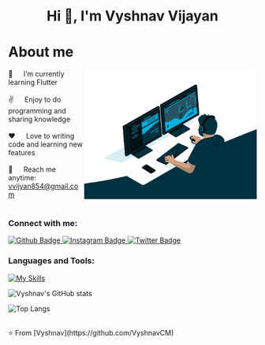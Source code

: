 


 <h1 align="center">Hi 👋, I'm Vyshnav Vijayan</h1>


 # About me
 
<p>
<img align="right" width="350" src="giphy.gif" alt="Coding gif" />

 🌱 &emsp; I’m currently learning Flutter <br/><br/>
 ✌️ &emsp; Enjoy to do programming and sharing knowledge <br/><br/>
 ❤️ &emsp; Love to writing code and learning new features<br/><br/>
 📧 &emsp; Reach me anytime: vvijyan854@gmail.com<br/><br/>
 

</p>

  
### Connect with me:
<div id="badges">
  <a href="https://github.com/VyshnavCM">
    <img src="https://img.shields.io/badge/Github-white?style=for-the-badge&logo=Github&logoColor=black" alt="Github Badge"/>
  </a>
  
   <a href="https://www.instagram.com/vyshnav_cm/">
    <img src="https://img.shields.io/badge/Instagram-purple?style=for-the-badge&logo=instagram&logoColor=white" alt="Instagram Badge"/>

   <a href="https://twitter.com/VyshnavVijaayan">
    <img src="https://img.shields.io/badge/Twitter-blue?style=for-the-badge&logo=twitter&logoColor=white" alt="Twitter Badge"/>
  </a>
</div>

### Languages and Tools:
[![My Skills](https://skillicons.dev/icons?i=flutter,dart,firebase,github,git,postman,figma,xd&perline=5)](https://skillicons.dev)

![Vyshnav's GitHub stats](https://github-readme-stats.vercel.app/api?username=VyshnavCM&show_icons=true&theme=dark)

![Top Langs](https://github-readme-stats.vercel.app/api/top-langs/?username=axiftaj&theme=dark)


<br>
⭐️ From [Vyshnav](https://github.com/VyshnavCM)
